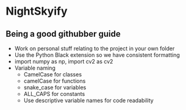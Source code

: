# NightSkyify

## Being a good githubber guide

- Work on personal stuff relating to the project in your own folder
- Use the Python Black extension so we have consistent formatting
- import numpy as np, import cv2 as cv2
- Variable naming
  - CamelCase for classes
  - camelCase for functions
  - snake_case for variables
  - ALL_CAPS for constants
  - Use descriptive variable names for code readability
